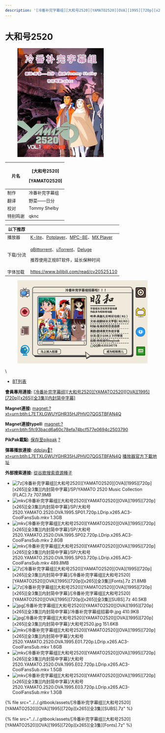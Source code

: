 ```yaml
---
description: '[冷番补完字幕组][大和号2520][YAMATO2520][OVA][1995][720p][x265][全3集][内封简中字幕]'
---
```


# 大和号2520

<figure><img src="../../.gitbook/assets/大和号2520.jpg" alt=""><figcaption></figcaption></figure>

&#x20;

| 片名   | <p>[大和号2520]</p><p>[YAMATO2520]</p> |
| ---- | ----------------------------------- |
| 制作   | 冷番补完字幕组                             |
| 翻译   | 野菜——日分                              |
| 校对   | Tommy Shelby                        |
| 特别鸣谢 | qknc                                |

&#x20;

| 以下推荐  |                                                                                                                                                                                                                                              |
| ----- | -------------------------------------------------------------------------------------------------------------------------------------------------------------------------------------------------------------------------------------------- |
| 播放器   | [K-lite](https://codecguide.com/download\_kl.htm)、[Potplayer](https://potplayer.daum.net/)、[MPC-BE](https://sourceforge.net/projects/mpcbe/)、[MX Player](https://www.lanzoui.com/b688551)                                                    |
| 下载/分流 | <p><a href="https://github.com/c0re100/qBittorrent-Enhanced-Edition/releases">qBittorrent</a>、<a href="https://hungryxhz.lanzouu.com/iUAtd058gd4h">uTorrent</a>、<a href="https://deluge-torrent.org/">Deluge</a></p><p>推荐使用正规BT软件，延长保种时间</p> |
| 字体加载  | https://www.bilibili.com/read/cv20525110                                                                                                                                                                                                     |

&#x20;

<figure><img src="../../.gitbook/assets/image.png" alt=""><figcaption></figcaption></figure>

\


* [BT列表](https://share.dmhy.org/topics/view/626083\_2520\_YAMATO2520\_OVA\_1995\_720p\_x265\_3.html#tabs-1)

**會員專用連接:** [\[冷番补完字幕组\]\[大和号2520\]\[YAMATO2520\]\[OVA\]\[1995\]\[720p\]\[x265\]\[全3集\]\[内封简中字幕\]](https://dl.dmhy.org/2022/12/31/5fc93bacd6a60c78efa74bcf577e0694c2503790.torrent)

**Magnet連接:** [magnet:?xt=urn:btih:L7ETXLGWUYGHR35HJPHVO7QGSTBFAN4Q](https://magnet/?xt=urn:btih:L7ETXLGWUYGHR35HJPHVO7QGSTBFAN4Q\&dn=\&tr=http%3A%2F%2F104.143.10.186%3A8000%2Fannounce\&tr=udp%3A%2F%2F104.143.10.186%3A8000%2Fannounce\&tr=http%3A%2F%2Ftracker.openbittorrent.com%3A80%2Fannounce\&tr=http%3A%2F%2Ftracker3.itzmx.com%3A6961%2Fannounce\&tr=http%3A%2F%2Ftracker4.itzmx.com%3A2710%2Fannounce\&tr=http%3A%2F%2Ftracker.publicbt.com%3A80%2Fannounce\&tr=http%3A%2F%2Ftracker.prq.to%2Fannounce\&tr=http%3A%2F%2Fopen.acgtracker.com%3A1096%2Fannounce\&tr=https%3A%2F%2Ft-115.rhcloud.com%2Fonly\_for\_ylbud\&tr=http%3A%2F%2Ftracker1.itzmx.com%3A8080%2Fannounce\&tr=http%3A%2F%2Ftracker2.itzmx.com%3A6961%2Fannounce\&tr=udp%3A%2F%2Ftracker1.itzmx.com%3A8080%2Fannounce\&tr=udp%3A%2F%2Ftracker2.itzmx.com%3A6961%2Fannounce\&tr=udp%3A%2F%2Ftracker3.itzmx.com%3A6961%2Fannounce\&tr=udp%3A%2F%2Ftracker4.itzmx.com%3A2710%2Fannounce\&tr=http%3A%2F%2Fnyaa.tracker.wf%3A7777%2Fannounce)

**Magnet連接typeII:** [magnet:?xt=urn:btih:5fc93bacd6a60c78efa74bcf577e0694c2503790](https://magnet/?xt=urn:btih:5fc93bacd6a60c78efa74bcf577e0694c2503790)

**PikPak載點:** [保存至pikpak](https://drive.mypikpak.com/landing?\_\_add\_url=magnet:?xt=urn:btih:5fc93bacd6a60c78efa74bcf577e0694c2503790&\_\_source=dmhy&\_\_campaign=detail\&login=oauth) [?](https://www.mypikpak.com/)

**彈幕播放連接:** [ddplay:magnet:?xt=urn:btih:L7ETXLGWUYGHR35HJPHVO7QGSTBFAN4Q](ddplay:magnet:?xt=urn:btih:L7ETXLGWUYGHR35HJPHVO7QGSTBFAN4Q\&dn=\&tr=http%3A%2F%2F104.143.10.186%3A8000%2Fannounce\&tr=udp%3A%2F%2F104.143.10.186%3A8000%2Fannounce\&tr=http%3A%2F%2Ftracker.openbittorrent.com%3A80%2Fannounce\&tr=http%3A%2F%2Ftracker3.itzmx.com%3A6961%2Fannounce\&tr=http%3A%2F%2Ftracker4.itzmx.com%3A2710%2Fannounce\&tr=http%3A%2F%2Ftracker.publicbt.com%3A80%2Fannounce\&tr=http%3A%2F%2Ftracker.prq.to%2Fannounce\&tr=http%3A%2F%2Fopen.acgtracker.com%3A1096%2Fannounce\&tr=https%3A%2F%2Ft-115.rhcloud.com%2Fonly\_for\_ylbud\&tr=http%3A%2F%2Ftracker1.itzmx.com%3A8080%2Fannounce\&tr=http%3A%2F%2Ftracker2.itzmx.com%3A6961%2Fannounce\&tr=udp%3A%2F%2Ftracker1.itzmx.com%3A8080%2Fannounce\&tr=udp%3A%2F%2Ftracker2.itzmx.com%3A6961%2Fannounce\&tr=udp%3A%2F%2Ftracker3.itzmx.com%3A6961%2Fannounce\&tr=udp%3A%2F%2Ftracker4.itzmx.com%3A2710%2Fannounce\&tr=http%3A%2F%2Fnyaa.tracker.wf%3A7777%2Fannounce) [播放器官方下載地址](http://www.dandanplay.com/?from=dmhy)

**外部搜索連接:** [從谷歌搜索資源種子](https://www.google.com/search?oe=utf-8\&q=5fc93bacd6a60c78efa74bcf577e0694c2503790)



* ![7z](https://share.dmhy.org/images/icon/7z.gif)\[冷番补完字幕组]\[大和号2520]\[YAMATO2520]\[OVA]\[1995]\[720p]\[x265]\[全3集]\[内封简中字幕]/SP/YAMATO 2520 Music Collection (FLAC).7z 707.9MB
* ![mkv](https://share.dmhy.org/images/icon/mkv.gif)\[冷番补完字幕组]\[大和号2520]\[YAMATO2520]\[OVA]\[1995]\[720p]\[x265]\[全3集]\[内封简中字幕]/SP/大和号2520.YAMATO.2520.OVA.1995.SP01.720p.LDrip.x265.AC3-CoolFansSub.mkv 1.3GB
* ![mkv](https://share.dmhy.org/images/icon/mkv.gif)\[冷番补完字幕组]\[大和号2520]\[YAMATO2520]\[OVA]\[1995]\[720p]\[x265]\[全3集]\[内封简中字幕]/SP/大和号2520.YAMATO.2520.OVA.1995.SP02.720p.LDrip.x265.AC3-CoolFansSub.mkv 2.8GB
* ![mkv](https://share.dmhy.org/images/icon/mkv.gif)\[冷番补完字幕组]\[大和号2520]\[YAMATO2520]\[OVA]\[1995]\[720p]\[x265]\[全3集]\[内封简中字幕]/SP/大和号2520.YAMATO.2520.OVA.1995.SP03.720p.LDrip.x265.AC3-CoolFansSub.mkv 489.8MB
* ![7z](https://share.dmhy.org/images/icon/7z.gif)\[冷番补完字幕组]\[大和号2520]\[YAMATO2520]\[OVA]\[1995]\[720p]\[x265]\[全3集]\[内封简中字幕]/\[冷番补完字幕组]\[大和号2520]\[YAMATO2520]\[OVA]\[1995]\[720p]\[x265]\[全3集]\[Fonts].7z 21.8MB
* ![7z](https://share.dmhy.org/images/icon/7z.gif)\[冷番补完字幕组]\[大和号2520]\[YAMATO2520]\[OVA]\[1995]\[720p]\[x265]\[全3集]\[内封简中字幕]/\[冷番补完字幕组]\[大和号2520]\[YAMATO2520]\[OVA]\[1995]\[720p]\[x265]\[全3集]\[SUBS].7z 40.5KB
* ![jpg](https://share.dmhy.org/images/icon/jpg.gif)\[冷番补完字幕组]\[大和号2520]\[YAMATO2520]\[OVA]\[1995]\[720p]\[x265]\[全3集]\[内封简中字幕]/冷番补完字幕组招募中.jpg 410.9KB
* ![jpg](https://share.dmhy.org/images/icon/jpg.gif)\[冷番补完字幕组]\[大和号2520]\[YAMATO2520]\[OVA]\[1995]\[720p]\[x265]\[全3集]\[内封简中字幕]/大和号2520.jpg 151.6KB
* ![mkv](https://share.dmhy.org/images/icon/mkv.gif)\[冷番补完字幕组]\[大和号2520]\[YAMATO2520]\[OVA]\[1995]\[720p]\[x265]\[全3集]\[内封简中字幕]/大和号2520.YAMATO.2520.OVA.1995.E01.720p.LDrip.x265.AC3-CoolFansSub.mkv 1.6GB
* ![mkv](https://share.dmhy.org/images/icon/mkv.gif)\[冷番补完字幕组]\[大和号2520]\[YAMATO2520]\[OVA]\[1995]\[720p]\[x265]\[全3集]\[内封简中字幕]/大和号2520.YAMATO.2520.OVA.1995.E02.720p.LDrip.x265.AC3-CoolFansSub.mkv 1.5GB
* ![mkv](https://share.dmhy.org/images/icon/mkv.gif)\[冷番补完字幕组]\[大和号2520]\[YAMATO2520]\[OVA]\[1995]\[720p]\[x265]\[全3集]\[内封简中字幕]/大和号2520.YAMATO.2520.OVA.1995.E03.720p.LDrip.x265.AC3-CoolFansSub.mkv 1.3GB

{% file src="../../.gitbook/assets/[冷番补完字幕组][大和号2520][YAMATO2520][OVA][1995][720p][x265][全3集][SUBS].7z" %}

{% file src="../../.gitbook/assets/[冷番补完字幕组][大和号2520][YAMATO2520][OVA][1995][720p][x265][全3集][Fonts].7z" %}
